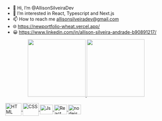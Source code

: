 - 👋 Hi, I’m @AllisonSilveiraDev
- 👀 I’m interested in React, Typescript and Next.js
- 📫 How to reach me allisonsilveiradev@gmail.com
- 🌐 https://newportfolio-wheat.vercel.app/
- 😀 https://www.linkedin.com/in/allison-silveira-andrade-b90891217/

<div align="center">
  <a href="https://github.com/rafaballerini">
  <img height="180em" src="https://github-readme-stats.vercel.app/api?username=AllisonSilveiraDev&show_icons=true&theme=tokyonight&include_all_commits=true&count_private=true"/>
  <img height="180em" src="https://github-readme-stats.vercel.app/api/top-langs/?username=AllisonSilveiraDev&layout=compact&langs_count=7&theme=tokyonight"/>
</div>

  <div style="display: inline_block"><br>
  <img align="center" alt="HTML" height="40" width="50" src="https://cdn.jsdelivr.net/gh/devicons/devicon/icons/html5/html5-original-wordmark.svg" />
  <img align="center" alt="CSS" height="40" width="50" src="https://cdn.jsdelivr.net/gh/devicons/devicon/icons/css3/css3-original-wordmark.svg">
  <img align="center" alt="Js" height="30" width="40" src="https://cdn.jsdelivr.net/gh/devicons/devicon/icons/javascript/javascript-original.svg">
  <img align="center" alt="React" height="30" width="40"  src="https://cdn.jsdelivr.net/gh/devicons/devicon/icons/react/react-original.svg">
  <img  align="center" alt="nodejs" height="30" width="40" src="https://cdn.jsdelivr.net/gh/devicons/devicon/icons/nodejs/nodejs-original.svg" />    
  </div>
